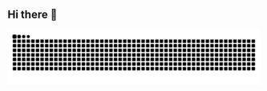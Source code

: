 ## Hi there 👋

<!--
**TropinoneH/TropinoneH** is a ✨ _special_ ✨ repository because its `README.md` (this file) appears on your GitHub profile.

Here are some ideas to get you started:

- 🔭 I’m currently working on ...
- 🌱 I’m currently learning ...
- 👯 I’m looking to collaborate on ...
- 🤔 I’m looking for help with ...
- 💬 Ask me about ...
- 📫 How to reach me: ...
- 😄 Pronouns: ...
- ⚡ Fun fact: ...
-->

<picture>
  <source media="(prefers-color-scheme: dark)" srcset="https://raw.githubusercontent.com/eniverz/eniverz/output/github-contribution-grid-snake-dark.svg">
  <source media="(prefers-color-scheme: light)" srcset="https://raw.githubusercontent.com/eniverz/eniverz/output/github-contribution-grid-snake.svg">
  <img alt="github contribution grid snake animation" src="https://raw.githubusercontent.com/eniverz/eniverz/output/github-contribution-grid-snake.svg">
</picture>
